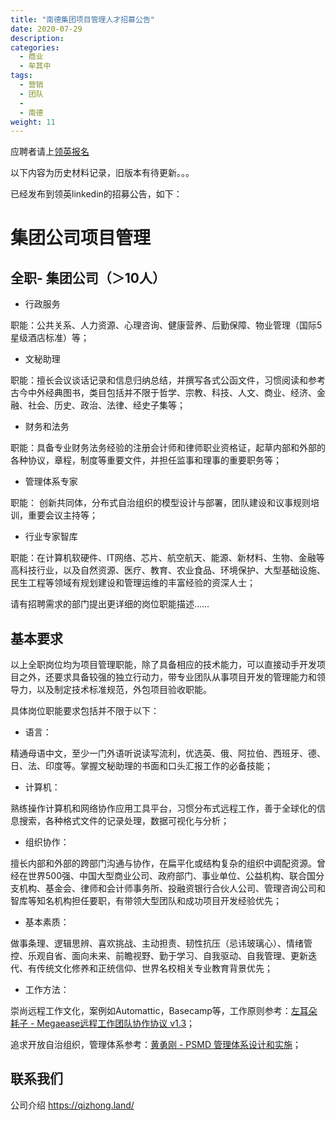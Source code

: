 ```yaml
---
title: "南德集团项目管理人才招募公告"
date: 2020-07-29
description:
categories:
  - 商业
  - 牟其中
tags:
  - 营销
  - 团队
  - 
  - 南德
weight: 11
---
```



应聘者请上[领英报名](https://www.linkedin.com/company/qz-land) 

以下内容为历史材料记录，旧版本有待更新。。。

已经发布到领英linkedin的招募公告，如下：

# 集团公司项目管理


## 全职- 集团公司（＞10人）


* 行政服务 

职能：公共关系、人力资源、心理咨询、健康营养、后勤保障、物业管理（国际5星级酒店标准）等；


* 文秘助理

职能：擅长会议谈话记录和信息归纳总结，并撰写各式公函文件，习惯阅读和参考古今中外经典图书，类目包括并不限于哲学、宗教、科技、人文、商业、经济、金融、社会、历史、政治、法律、经史子集等；


* 财务和法务

职能：具备专业财务法务经验的注册会计师和律师职业资格证，起草内部和外部的各种协议，章程，制度等重要文件，并担任监事和理事的重要职务等；


* 管理体系专家

职能： 创新共同体，分布式自治组织的模型设计与部署，团队建设和议事规则培训，重要会议主持等；


* 行业专家智库

职能：在计算机软硬件、IT网络、芯片、航空航天、能源、新材料、生物、金融等高科技行业，以及自然资源、医疗、教育、农业食品、环境保护、大型基础设施、民生工程等领域有规划建设和管理运维的丰富经验的资深人士；


请有招聘需求的部门提出更详细的岗位职能描述……


## 基本要求

以上全职岗位均为项目管理职能，除了具备相应的技术能力，可以直接动手开发项目之外，还要求具备较强的独立行动力，带专业团队从事项目开发的管理能力和领导力，以及制定技术标准规范，外包项目验收职能。

具体岗位职能要求包括并不限于以下：

* 语言：

精通母语中文，至少一门外语听说读写流利，优选英、俄、阿拉伯、西班牙、德、日、法、印度等。掌握文秘助理的书面和口头汇报工作的必备技能；


* 计算机：

熟练操作计算机和网络协作应用工具平台，习惯分布式远程工作，善于全球化的信息搜索，各种格式文件的记录处理，数据可视化与分析；


* 组织协作：

擅长内部和外部的跨部门沟通与协作，在扁平化或结构复杂的组织中调配资源。曾经在世界500强、中国大型商业公司、政府部门、事业单位、公益机构、联合国分支机构、基金会、律师和会计师事务所、投融资银行合伙人公司、管理咨询公司和智库等知名机构担任要职，有带领大型团队和成功项目开发经验优先；


* 基本素质：

做事条理、逻辑思辨、喜欢挑战、主动担责、韧性抗压（忌讳玻璃心）、情绪管控、乐观自省、面向未来、前瞻视野、勤于学习、自我驱动、自我管理、更新迭代、有传统文化修养和正统信仰、世界名校相关专业教育背景优先；


* 工作方法：

崇尚远程工作文化，案例如Automattic，Basecamp等，工作原则参考：[左耳朵耗子 - Megaease远程工作团队协作协议 v1.3](https://coolshell.cn/articles/20765.html)；

追求开放自治组织，管理体系参考：[黄勇刚 - PSMD 管理体系设计和实施](https://github.com/xuemen/PSMD)；



## 联系我们

公司介绍 https://qizhong.land/

